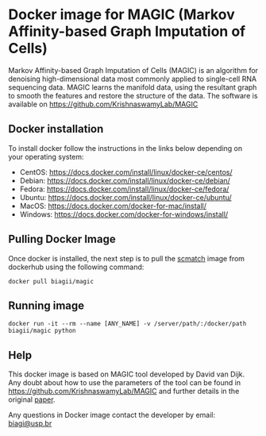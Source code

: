 # Docker image for MAGIC (Markov Affinity-based Graph Imputation of Cells)

Markov Affinity-based Graph Imputation of Cells (MAGIC) is an algorithm for denoising high-dimensional data most commonly applied to single-cell RNA sequencing data. MAGIC learns the manifold data, using the resultant graph to smooth the features and restore the structure of the data.
The software is available on https://github.com/KrishnaswamyLab/MAGIC


## Docker installation
To install docker follow the instructions in the links below depending on your operating system:
- CentOS: https://docs.docker.com/install/linux/docker-ce/centos/
- Debian: https://docs.docker.com/install/linux/docker-ce/debian/
- Fedora: https://docs.docker.com/install/linux/docker-ce/fedora/
- Ubuntu: https://docs.docker.com/install/linux/docker-ce/ubuntu/
- MacOS: https://docs.docker.com/docker-for-mac/install/
- Windows: https://docs.docker.com/docker-for-windows/install/


## Pulling Docker Image
Once docker is installed, the next step is to pull the [scmatch](https://hub.docker.com/r/biagii/magic) image from dockerhub using the following command:
```
docker pull biagii/magic
```


## Running image
```
docker run -it --rm --name [ANY_NAME] -v /server/path/:/docker/path biagii/magic python
```


## Help
This docker image is based on MAGIC tool developed by David van Dijk. Any doubt about how to use the parameters of the tool can be found in https://github.com/KrishnaswamyLab/MAGIC and further details in the original [paper](https://www.cell.com/cell/fulltext/S0092-8674(18)30724-4).

Any questions in Docker image contact the developer by email: biagi@usp.br

